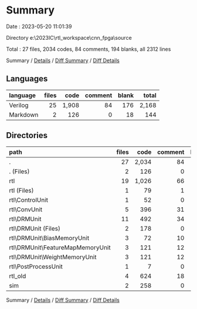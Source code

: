 # Summary

Date : 2023-05-20 11:01:39

Directory e:\\2023IC\\rtl_workspace\\cnn_fpga\\source

Total : 27 files,  2034 codes, 84 comments, 194 blanks, all 2312 lines

Summary / [Details](details.md) / [Diff Summary](diff.md) / [Diff Details](diff-details.md)

## Languages
| language | files | code | comment | blank | total |
| :--- | ---: | ---: | ---: | ---: | ---: |
| Verilog | 25 | 1,908 | 84 | 176 | 2,168 |
| Markdown | 2 | 126 | 0 | 18 | 144 |

## Directories
| path | files | code | comment | blank | total |
| :--- | ---: | ---: | ---: | ---: | ---: |
| . | 27 | 2,034 | 84 | 194 | 2,312 |
| . (Files) | 2 | 126 | 0 | 18 | 144 |
| rtl | 19 | 1,026 | 66 | 123 | 1,215 |
| rtl (Files) | 1 | 79 | 1 | 10 | 90 |
| rtl\\ControlUnit | 1 | 52 | 0 | 12 | 64 |
| rtl\\ConvUnit | 5 | 396 | 31 | 50 | 477 |
| rtl\\DRMUnit | 11 | 492 | 34 | 48 | 574 |
| rtl\\DRMUnit (Files) | 2 | 178 | 0 | 7 | 185 |
| rtl\\DRMUnit\\BiasMemoryUnit | 3 | 72 | 10 | 16 | 98 |
| rtl\\DRMUnit\\FeatureMapMemoryUnit | 3 | 121 | 12 | 13 | 146 |
| rtl\\DRMUnit\\WeightMemoryUnit | 3 | 121 | 12 | 12 | 145 |
| rtl\\PostProcessUnit | 1 | 7 | 0 | 3 | 10 |
| rtl_old | 4 | 624 | 18 | 23 | 665 |
| sim | 2 | 258 | 0 | 30 | 288 |

Summary / [Details](details.md) / [Diff Summary](diff.md) / [Diff Details](diff-details.md)